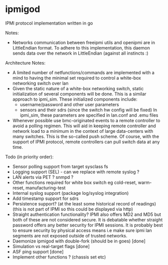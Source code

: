 # ipmigod
IPMI protocol implementation written in go

Notes:
- Networks communication between freeipmi utils and openipmi
  are in LittleEndian format. To adhere to this implementation,
  this daemon sends data over the network in LittleEndian (against
  all instincts :)

Architecture Notes:

- A limited number of netfunctions/commands are implemented
  with a mind to having the minimal set required to control
  a white-box networking switch over lan
- Given the static nature of a white-box networking switch,
  static initialization of several components will be done.
  This is a similar approach to ipmi_sim. These initialized components
  include:
	- username/password and other user parameters
	- sensors and their sdrs (since the switch hw config will be fixed)
  In ipmi_sim, these parameters are specified in lan.conf and .emu files
- Whenever possible use bmc-originated events to a remote controller
  to avoid a polling regimen. This will aid in keeping remote controller
  and network load to a minimum in the context of large data-centers with 
  many switches. This is the so-called push scheme. Of course, with the 
  support of IPMI protocol, remote controllers can pull switch data at any time.

Todo (in priority order):
- Sensor polling support from target sysclass fs
- Logging support (SEL) - can we replace with remote syslog ?
- LAN alerts via PET ? snmpd ?
- Other functions required for white box switch eg cold-reset,
  warm-reset, manufacturing-test
- Internal syslog support (package log/syslog integration)
- Add timestamp support for sdrs
- Persistence support? (at the least some historical record of readings)
  (this is not part of IPMI so this could be displayed via http)
- Straight authentication functionality? IPMI also offers MD2 and MD5
  but both of these are not considered secure. It is debatable whether
  straight password offers any better security for IPMI sessions. It
  is probably best to ensure security by physical access means i.e
  make sure ipmi lan segments are not exposed outside of trusted networks.
- Daemonize ipmigod with double-fork (should be in goes) [done]
- Simulation vs real-target flags [done]
- ASF ping support [done]
- Implement other functions ? (chassis set etc)